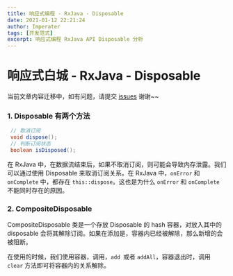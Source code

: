 ```yaml
---
title: 响应式编程 - RxJava - Disposable
date: 2021-01-12 22:21:24
author: Imperater
tags: [开发范式]
excerpt: 响应式编程 RxJava API Disposable 分析
---
```


# 响应式白城 - RxJava - Disposable

当前文章内容迁移中，如有问题，请提交 [issues](https://github.com/Starrier/starrier.github.io/issues) 谢谢~~

###  1. Disposable 有两个方法

```java
 // 取消订阅
 void dispose();
 // 判断订阅状态
 boolean isDisposed();
```

在 RxJava 中，在数据流结束后，如果不取消订阅，则可能会导致内存泄露。我们可以通过使用 Disposable 来取消订阅关系。在 RxJava 中，`onError` 和 `onComplete` 中，都存在 `this::dispose`。这也是为什么  `onError` 和 `onComplete` 不能同时存在的原因。

### 2. CompositeDisposable

CompositeDisposable 类是一个存放 Disposable 的 hash 容器，对放入其中的 disposable 会将其解除订阅。如果在添加是，容器内已经被解除，那么新增的会被阻断。


在使用的时候，我们使用容器，调用，`add `或者 `addAll`，容器退出时，调用 `clear` 方法即可将容器内的关系解除。
